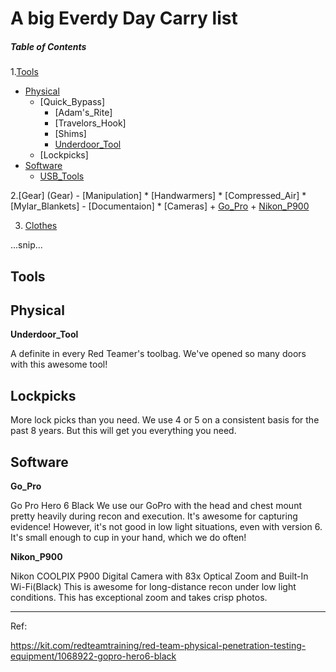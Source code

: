 # A big Everdy Day Carry list

##### Table of Contents  


 
1.[Tools](#Tools)
  - [Physical](#Physical)
    * [Quick_Bypass]
      + [Adam's_Rite]
      + [Travelors_Hook]
      + [Shims]
      + [Underdoor_Tool](Underdoor_Tool)
    * [Lockpicks]
  - [Software](Software)
    * [USB_Tools](USB_Tools)
  
2.[Gear] (Gear)
    - [Manipulation]
      * [Handwarmers]
      * [Compressed_Air]
      * [Mylar_Blankets]
    - [Documentaion]
      * [Cameras]
       + [Go_Pro](#Go_Pro)
       + [Nikon_P900](#Nikon_P900)
       
3. [Clothes](#Clothes)
  

...snip...    


## Tools
<a name="Tools"></a>

## Physical
<a name="Physical"></a>

 **Underdoor_Tool**
<a name="Underdoor_Tool"></a>

A definite in every Red Teamer's toolbag. We've opened so many doors with this awesome tool!

## Lockpicks
<a name="Lockpicks"></a>

More lock picks than you need. We use 4 or 5 on a consistent basis for the past 8 years. But this will get you everything you need.

## Software
<a name="Software"></a>

**Go_Pro**
<a name="Go_Pro"></a>

Go Pro Hero 6 Black
We use our GoPro with the head and chest mount pretty heavily during recon and execution. It's awesome for capturing evidence! However, it's not good in low light situations, even with version 6. It's small enough to cup in your hand, which we do often!


**Nikon_P900**
<a name="Nikon_P900"></a>

Nikon COOLPIX P900 Digital Camera with 83x Optical Zoom and Built-In Wi-Fi(Black) 
This is awesome for long-distance recon under low light conditions. This has exceptional zoom and takes crisp photos.

---
Ref:

https://kit.com/redteamtraining/red-team-physical-penetration-testing-equipment/1068922-gopro-hero6-black
